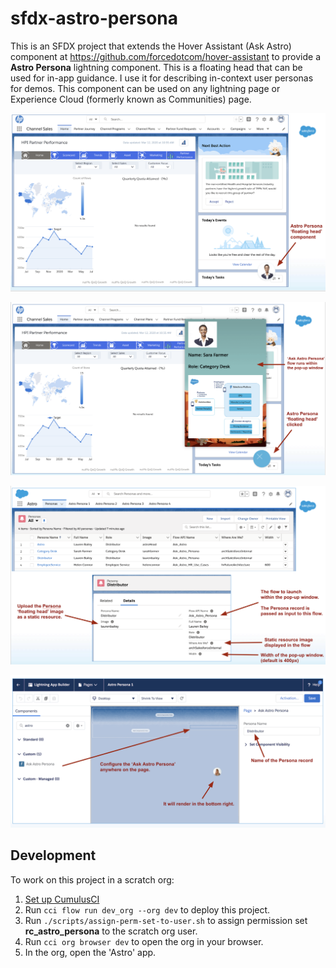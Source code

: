 # sfdx-astro-persona

This is an SFDX project that extends the Hover Assistant (Ask Astro) component at https://github.com/forcedotcom/hover-assistant to provide a **Astro Persona** lightning component. This is a floating head that can be used for in-app guidance. I use it for describing in-context user personas for demos. This component can be used on any lightning page or Experience Cloud (formerly known as Communities) page. 

![Slide 1](docs/images/slide1.png)

![Slide 2](docs/images/slide2.png)

![Slide 3](docs/images/slide3.png)

![Slide 4](docs/images/slide4.png)


## Development

To work on this project in a scratch org:

1. [Set up CumulusCI](https://cumulusci.readthedocs.io/en/latest/tutorial.html)
2. Run `cci flow run dev_org --org dev` to deploy this project.
3. Run `./scripts/assign-perm-set-to-user.sh` to assign permission set **rc_astro_persona** to the scratch org user. 
4. Run `cci org browser dev` to open the org in your browser.
5. In the org, open the 'Astro' app.

